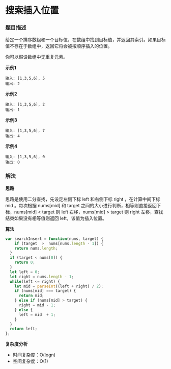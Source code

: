 # 搜索插入位置

### 题目描述

给定一个排序数组和一个目标值，在数组中找到目标值，并返回其索引。如果目标值不存在于数组中，返回它将会被按顺序插入的位置。

你可以假设数组中无重复元素。

**示例1**

```
输入: [1,3,5,6], 5
输出: 2
```

**示例2**

```
输入: [1,3,5,6], 2
输出: 1
```

**示例3**

```
输入: [1,3,5,6], 7
输出: 4
```

**示例4**

```
输入: [1,3,5,6], 0
输出: 0
```

### 解法

**思路**

思路是使用二分查找，先设定左侧下标 left 和右侧下标 right ，在计算中间下标 mid 。每次根据 nums[mid] 和 target 之间的大小进行判断，相等则直接返回下标，nums[mid] < target 则 left 右移，nums[mid] > target 则 right 左移，查找结束如果没有相等值则返回 left，该值为插入位置。

**算法**

```javascript
var searchInsert = function(nums, target) {
    if (target  >  nums[nums.length - 1]) {
    return nums.length;
  }
  if (target < nums[0]) {
    return 0;
  }
  let left = 0;
  let right = nums.length - 1;
  while(left <= right) {
    let mid = parseInt((left + right) / 2);
    if (nums[mid] === target) {
      return mid;
    } else if (nums[mid] > target) {
      right = mid - 1;
    } else {
      left = mid  + 1;
    }
  }
  return left;
};
```

**复杂度分析**

- 时间复杂度：O(logn)
- 空间复杂度：O(1)